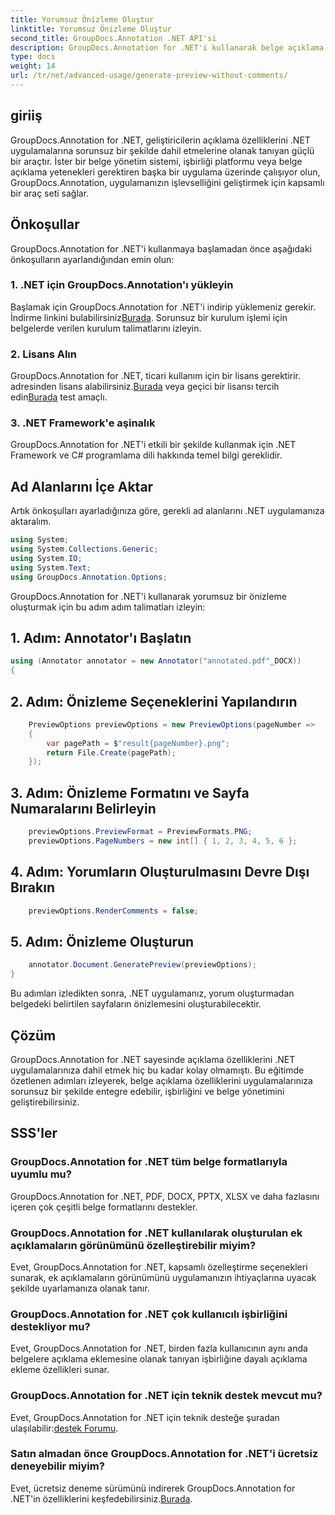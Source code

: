 ```yaml
---
title: Yorumsuz Önizleme Oluştur
linktitle: Yorumsuz Önizleme Oluştur
second_title: GroupDocs.Annotation .NET API'si
description: GroupDocs.Annotation for .NET'i kullanarak belge açıklama özelliklerini .NET uygulamalarınıza nasıl sorunsuz bir şekilde entegre edeceğinizi öğrenin.
type: docs
weight: 14
url: /tr/net/advanced-usage/generate-preview-without-comments/
---
```

## giriiş
GroupDocs.Annotation for .NET, geliştiricilerin açıklama özelliklerini .NET uygulamalarına sorunsuz bir şekilde dahil etmelerine olanak tanıyan güçlü bir araçtır. İster bir belge yönetim sistemi, işbirliği platformu veya belge açıklama yetenekleri gerektiren başka bir uygulama üzerinde çalışıyor olun, GroupDocs.Annotation, uygulamanızın işlevselliğini geliştirmek için kapsamlı bir araç seti sağlar.
## Önkoşullar
GroupDocs.Annotation for .NET'i kullanmaya başlamadan önce aşağıdaki önkoşulların ayarlandığından emin olun:
### 1. .NET için GroupDocs.Annotation'ı yükleyin
 Başlamak için GroupDocs.Annotation for .NET'i indirip yüklemeniz gerekir. İndirme linkini bulabilirsiniz[Burada](https://releases.groupdocs.com/annotation/net/). Sorunsuz bir kurulum işlemi için belgelerde verilen kurulum talimatlarını izleyin.
### 2. Lisans Alın
 GroupDocs.Annotation for .NET, ticari kullanım için bir lisans gerektirir. adresinden lisans alabilirsiniz.[Burada](https://purchase.groupdocs.com/buy) veya geçici bir lisansı tercih edin[Burada](https://purchase.groupdocs.com/temporary-license/) test amaçlı.
### 3. .NET Framework'e aşinalık
GroupDocs.Annotation for .NET'i etkili bir şekilde kullanmak için .NET Framework ve C# programlama dili hakkında temel bilgi gereklidir.

## Ad Alanlarını İçe Aktar
Artık önkoşulları ayarladığınıza göre, gerekli ad alanlarını .NET uygulamanıza aktaralım.

```csharp
using System;
using System.Collections.Generic;
using System.IO;
using System.Text;
using GroupDocs.Annotation.Options;
```

GroupDocs.Annotation for .NET'i kullanarak yorumsuz bir önizleme oluşturmak için bu adım adım talimatları izleyin:
## 1. Adım: Annotator'ı Başlatın
```csharp
using (Annotator annotator = new Annotator("annotated.pdf"_DOCX))
{
```
## 2. Adım: Önizleme Seçeneklerini Yapılandırın
```csharp
    PreviewOptions previewOptions = new PreviewOptions(pageNumber =>
    {
        var pagePath = $"result{pageNumber}.png";
        return File.Create(pagePath);
    });
```
## 3. Adım: Önizleme Formatını ve Sayfa Numaralarını Belirleyin
```csharp
    previewOptions.PreviewFormat = PreviewFormats.PNG;
    previewOptions.PageNumbers = new int[] { 1, 2, 3, 4, 5, 6 };
```
## 4. Adım: Yorumların Oluşturulmasını Devre Dışı Bırakın
```csharp
    previewOptions.RenderComments = false;
```
## 5. Adım: Önizleme Oluşturun
```csharp
    annotator.Document.GeneratePreview(previewOptions);
}
```
Bu adımları izledikten sonra, .NET uygulamanız, yorum oluşturmadan belgedeki belirtilen sayfaların önizlemesini oluşturabilecektir.

## Çözüm
GroupDocs.Annotation for .NET sayesinde açıklama özelliklerini .NET uygulamalarınıza dahil etmek hiç bu kadar kolay olmamıştı. Bu eğitimde özetlenen adımları izleyerek, belge açıklama özelliklerini uygulamalarınıza sorunsuz bir şekilde entegre edebilir, işbirliğini ve belge yönetimini geliştirebilirsiniz.
## SSS'ler
### GroupDocs.Annotation for .NET tüm belge formatlarıyla uyumlu mu?
GroupDocs.Annotation for .NET, PDF, DOCX, PPTX, XLSX ve daha fazlasını içeren çok çeşitli belge formatlarını destekler.
### GroupDocs.Annotation for .NET kullanılarak oluşturulan ek açıklamaların görünümünü özelleştirebilir miyim?
Evet, GroupDocs.Annotation for .NET, kapsamlı özelleştirme seçenekleri sunarak, ek açıklamaların görünümünü uygulamanızın ihtiyaçlarına uyacak şekilde uyarlamanıza olanak tanır.
### GroupDocs.Annotation for .NET çok kullanıcılı işbirliğini destekliyor mu?
Evet, GroupDocs.Annotation for .NET, birden fazla kullanıcının aynı anda belgelere açıklama eklemesine olanak tanıyan işbirliğine dayalı açıklama ekleme özellikleri sunar.
### GroupDocs.Annotation for .NET için teknik destek mevcut mu?
 Evet, GroupDocs.Annotation for .NET için teknik desteğe şuradan ulaşılabilir:[destek Forumu](https://forum.groupdocs.com/c/annotation/10).
### Satın almadan önce GroupDocs.Annotation for .NET'i ücretsiz deneyebilir miyim?
 Evet, ücretsiz deneme sürümünü indirerek GroupDocs.Annotation for .NET'in özelliklerini keşfedebilirsiniz.[Burada](https://releases.groupdocs.com/).